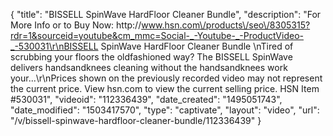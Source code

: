 {
    "title": "BISSELL SpinWave HardFloor Cleaner Bundle",
    "description": "For More Info or to Buy Now: http:\/\/www.hsn.com\/products\/seo\/8305315?rdr=1&sourceid=youtube&cm_mmc=Social-_-Youtube-_-ProductVideo-_-530031\r\nBISSELL SpinWave HardFloor Cleaner Bundle  \nTired of scrubbing your floors the oldfashioned way? The BISSELL SpinWave delivers handsandknees cleaning without the handsandknees work your...\r\nPrices shown on the previously recorded video may not represent the current price.  View hsn.com to view the current selling price. HSN Item #530031",
    "videoid": "112336439",
    "date_created": "1495051743",
    "date_modified": "1503417570",
    "type": "captivate",
    "layout": "video",
    "url": "\/v\/bissell-spinwave-hardfloor-cleaner-bundle\/112336439"
}